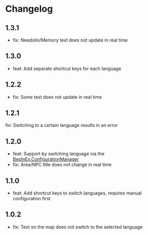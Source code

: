 # Changelog

## 1.3.1
* fix: Needolin/Memory text does not update in real time

## 1.3.0
* feat: Add separate shortcut keys for each language

## 1.2.2
* fix: Some text does not update in real time

## 1.2.1
fix: Switching to a certain language results in an error

## 1.2.0
* feat: Support by switching language via the [BepInEx.ConfigurationManager](https://github.com/BepInEx/BepInEx.ConfigurationManager)
* fix: Area/NPC title does not change in real time

## 1.1.0
* feat: Add shortcut keys to switch languages, requires manual configuration first

## 1.0.2
* fix: Text on the map does not switch to the selected language